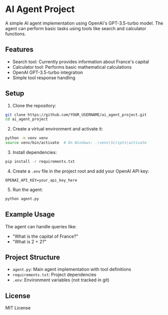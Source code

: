 # AI Agent Project

A simple AI agent implementation using OpenAI's GPT-3.5-turbo model. The agent can perform basic tasks using tools like search and calculator functions.

## Features

- Search tool: Currently provides information about France's capital
- Calculator tool: Performs basic mathematical calculations
- OpenAI GPT-3.5-turbo integration
- Simple tool response handling

## Setup

1. Clone the repository:
```bash
git clone https://github.com/YOUR_USERNAME/ai_agent_project.git
cd ai_agent_project
```

2. Create a virtual environment and activate it:
```bash
python -m venv venv
source venv/bin/activate  # On Windows: .\venv\Scripts\activate
```

3. Install dependencies:
```bash
pip install -r requirements.txt
```

4. Create a `.env` file in the project root and add your OpenAI API key:
```
OPENAI_API_KEY=your_api_key_here
```

5. Run the agent:
```bash
python agent.py
```

## Example Usage

The agent can handle queries like:
- "What is the capital of France?"
- "What is 2 + 2?"

## Project Structure

- `agent.py`: Main agent implementation with tool definitions
- `requirements.txt`: Project dependencies
- `.env`: Environment variables (not tracked in git)

## License

MIT License 